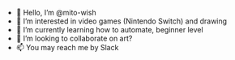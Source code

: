 - 👋 Hello, I’m @mito-wish
- 👀 I’m interested in video games (Nintendo Switch) and drawing
- 🌱 I’m currently learning how to automate, beginner level
- 💞️ I’m looking to collaborate on art?
- 📫 You may reach me by Slack

<!---
mito-wish/mito-wish is a ✨ special ✨ repository because its `README.md` (this file) appears on your GitHub profile.
You can click the Preview link to take a look at your changes.
--->
